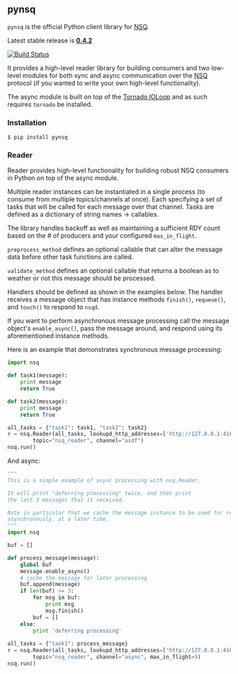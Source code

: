 ## pynsq

`pynsq` is the official Python client library for [NSQ][nsq].

Latest stable release is **[0.4.2][latest_stable]**

[![Build Status](https://secure.travis-ci.org/bitly/pynsq.png)](http://travis-ci.org/bitly/pynsq)

It provides a high-level reader library for building consumers and two low-level modules for both
sync and async communication over the [NSQ][nsq] protocol (if you wanted to write your own
high-level functionality).

The async module is built on top of the [Tornado IOLoop][tornado] and as such requires `tornado` be
installed.

### Installation

    $ pip install pynsq

### Reader

Reader provides high-level functionality for building robust NSQ consumers in Python on top of the
async module.

Multiple reader instances can be instantiated in a single process (to consume from multiple
topics/channels at once). Each specifying a set of tasks that will be called for each message over
that channel. Tasks are defined as a dictionary of string names -> callables.

The library handles backoff as well as maintaining a sufficient RDY count based on the # of
producers and your configured `max_in_flight`.

`preprocess_method` defines an optional callable that can alter the message data before other task
functions are called.

`validate_method` defines an optional callable that returns a boolean as to weather or not this
message should be processed.

Handlers should be defined as shown in the examples below. The handler receives a message object
that has instance methods `finish()`, `requeue()`, and `touch()` to respond to `nsqd`.

If you want to perform asynchronous message processing call the message object's `enable_async()`,
pass the message around, and respond using its aforementioned instance methods.

Here is an example that demonstrates synchronous message processing:

```python
import nsq

def task1(message):
    print message
    return True

def task2(message):
    print message
    return True

all_tasks = {"task1": task1, "task2": task2}
r = nsq.Reader(all_tasks, lookupd_http_addresses=['http://127.0.0.1:4161'], 
        topic="nsq_reader", channel="asdf")
nsq.run()
```

And async:

```python
"""
This is a simple example of async processing with nsq.Reader.

It will print "deferring processing" twice, and then print
the last 3 messages that it received.

Note in particular that we cache the message instance to be used for responding
asynchronously, at a later time.
"""
import nsq

buf = []

def process_message(message):
    global buf
    message.enable_async()
    # cache the message for later processing
    buf.append(message)
    if len(buf) >= 3:
        for msg in buf:
            print msg
            msg.finish()
        buf = []
    else:
        print 'deferring processing'
    
all_tasks = {"task1": process_message}
r = nsq.Reader(all_tasks, lookupd_http_addresses=['http://127.0.0.1:4161'],
        topic="nsq_reader", channel="async", max_in_flight=9)
nsq.run()
```

[latest_stable]: https://pypi.python.org/pypi?:action=display&name=pynsq&version=0.4.2
[nsq]: https://github.com/bitly/nsq
[tornado]: https://github.com/facebook/tornado
